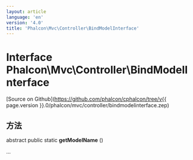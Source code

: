```yaml
---
layout: article
language: 'en'
version: '4.0'
title: 'Phalcon\Mvc\Controller\BindModelInterface'
---
```

# Interface **Phalcon\Mvc\Controller\BindModelInterface**

[Source on Github](https://github.com/phalcon/cphalcon/tree/v{{ page.version }}.0/phalcon/mvc/controller/bindmodelinterface.zep)

## 方法

abstract public static **getModelName** ()

...